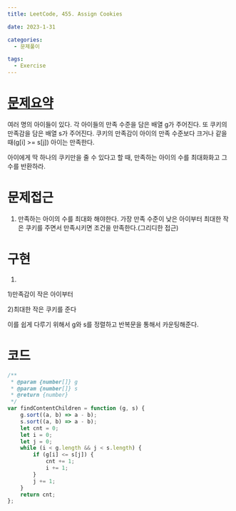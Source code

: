 ```yaml
---
title: LeetCode, 455. Assign Cookies

date: 2023-1-31

categories:
  - 문제풀이

tags:
  - Exercise
---
```


# [문제요약](https://leetcode.com/problems/assign-cookies/description/)

여러 명의 아이들이 있다. 각 아이들의 만족 수준을 담은 배열 g가 주어진다. 또 쿠키의 만족감을 담은 배열 s가 주어진다. 쿠키의 만족감이 아이의 만족 수준보다 크거나 같을 때(g\[i\] >= s\[j\]) 아이는 만족한다.

아이에게 딱 하나의 쿠키만을 줄 수 있다고 할 때, 만족하는 아이의 수를 최대화화고 그 수를 반환하라.

# 문제접근

1. 만족하는 아이의 수를 최대화 해야한다. 가장 만족 수준이 낮은 아이부터 최대한 작은 쿠키를 주면서 만족시키면 조건을 만족한다.(그리디한 접근)

# 구현

1.

1)만족감이 작은 아이부터

2)최대한 작은 쿠키를 준다

이를 쉽게 다루기 위해서 g와 s를 정렬하고 반복문을 통해서 카운팅해준다.

# 코드

```javascript
/**
 * @param {number[]} g
 * @param {number[]} s
 * @return {number}
 */
var findContentChildren = function (g, s) {
	g.sort((a, b) => a - b);
	s.sort((a, b) => a - b);
	let cnt = 0;
	let i = 0;
	let j = 0;
	while (i < g.length && j < s.length) {
		if (g[i] <= s[j]) {
			cnt += 1;
			i += 1;
		}
		j += 1;
	}
	return cnt;
};
```

